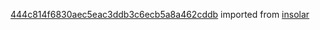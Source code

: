 [444c814f6830aec5eac3ddb3c6ecb5a8a462cddb](https://github.com/insolar/insolar/commit/444c814f6830aec5eac3ddb3c6ecb5a8a462cddb) imported from [insolar](https://github.com/insolar/insolar)
